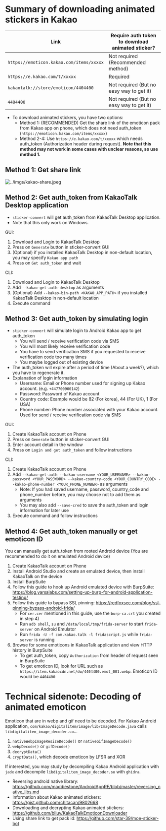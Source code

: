 # Summary of downloading animated stickers in Kakao
| Link                                     | Require auth token to download animated sticker? |
| ---------------------------------------- | -------------------------------------------------|
| `https://emoticon.kakao.com/items/xxxxx` | Not required (Recommended method)                |
| `https://e.kakao.com/t/xxxxx`            | Required                                         |
| `kakaotalk://store/emoticon/4404400`     | Not required (But no easy way to get it)         |
| `4404400`                                | Not required (But no easy way to get it)         |

- To download animated stickers, you have two options:
    - Method 1: (RECOMMENDED) Get the share link of the emoticon pack from Kakao app on phone, which does not need auth_token (`https://emoticon.kakao.com/items/xxxxx`)
    - Method 2-4: Use `https://e.kakao.com/t/xxxxx` which needs auth_token (Authorization header during request). **Note that this method may not work in some cases with unclear reasons, so use method 1.**

## Method 1: Get share link
![../imgs/kakao-share.jpeg](../imgs/kakao-share.jpeg)

## Method 2: Get auth_token from KakaoTalk Desktop application
- `sticker-convert` will get auth_token from KakaoTalk Desktop application.
- Note that this only work on Windows.

GUI:
1. Download and Login to KakaoTalk Desktop
2. Press on `Generate` button in sticker-convert GUI
3. (Optional) if you installed KakaoTalk Desktop in non-default location, you may specify `Kakao app path`
4. Press on `Get auth_token` and wait

CLI:
1. Download and Login to KakaoTalk Desktop
2. Add `--kakao-get-auth-desktop` as arguments
3. (Optional) Add `--kakao-bin-path <KAKAO_APP_PATH>` if you installed KakaoTalk Desktop in non-default location
3. Execute command


## Method 3: Get auth_token by simulating login
- `sticker-convert` will simulate login to Android Kakao app to get auth_token
    - You will send / receive verification code via SMS
    - You will most likely receive verification code
    - You have to send verification SMS if you requested to receive verification code too many times
    - You maybe logged out of existing device
- The auth_token will expire after a period of time (About a week?), which you have to regenerate it.
- Explanation of login information
    - Username: Email or Phone number used for signing up Kakao account. (e.g. `+447700900142`)
    - Password: Password of Kakao account
    - Country code: Example would be 82 (For korea), 44 (For UK), 1 (For USA)
    - Phone number: Phone number associated with your Kakao account. Used for send / receive verification code via SMS

GUI:
1. Create KakaoTalk account on Phone
2. Press on `Generate` button in sticker-convert GUI
3. Enter account detail in the window
4. Press on `Login and get auth_token` and follow instructions

CLI:
1. Create KakaoTalk account on Phone
2. Add `--kakao-get-auth --kakao-username <YOUR_USERNAME> --kakao-password <YOUR_PASSWORD> --kakao-country-code <YOUR_COUNTRY_CODE> --kakao-phone-number <YOUR_PHONE_NUMBER>` as arguments
    - Note: If you had saved username, password, country_code and phone_number before, you may choose not to add them as arguments
    - You may also add `--save-cred` to save the auth_token and login information for later use
3. Execute command and follow instructions

## Method 4: Get auth_token manually or get emoticon ID
You can manually get auth_token from rooted Android device (You are recommended to do it on emulated Android device)

1. Create KakaoTalk account on Phone
2. Install Android Studio and create an emulated device, then install KakaoTalk on the device
3. Install BurpSuite
4. Follow this guide to hook up Android emulated device with BurpSuite: https://blog.yarsalabs.com/setting-up-burp-for-android-application-testing/
5. Follow this guide to bypass SSL pinning: https://redfoxsec.com/blog/ssl-pinning-bypass-android-frida/
    - For `cer.cer` mentioned in this guide, use the `burp-ca.crt` you created in step 4)
    - Run `adb shell`, `su` and `/data/local/tmp/frida-server` to start `frida-server` on Android Emulator
    - Run `frida -U -f com.kakao.talk -l fridascript.js` while `frida-server` is running
6. Browse for some emoticons in KakaoTalk application and view HTTP history in BurpSuite
    - To get auth_token, copy `Authorization` from header of request seen in BurpSuite
    - To get emoticon ID, look for URL such as `https://item.kakaocdn.net/dw/4404400.emot_001.webp`. Emoticon ID would be `4404400`

# Technical sidenote: Decoding of animated emoticon
Emoticon that are in webp and gif need to be decoded. For Kakao Android application, `com/kakao/digitalitem/image/lib/ImageDecode.java` calls `libdigitalitem_image_decoder.so`...

1. `nativeWebpImageResizeDecode()` or `nativeGifImageDecode()`
2. `webpDecode()` or `gifDecode()`
3. `decryptData()`
4. `cryptData()`, which decode emoticon by LFSR and XOR

If interested, you may study by decompiling Kakao Android application with `jadx` and decompile `libdigitalitem_image_decoder.so` with `ghidra`.

- Reversing android native library: https://github.com/maddiestone/AndroidAppRE/blob/master/reversing_native_libs.md
- Information about Kakao animated stickers: https://gist.github.com/chitacan/9802668
- Downloading and decrypting Kakao animated stickers: https://github.com/blluv/KakaoTalkEmoticonDownloader
- Using share link to get pack id: https://github.com/star-39/moe-sticker-bot
